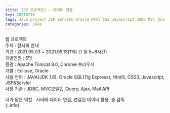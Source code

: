 ```yaml
---
title: JSP 프로젝트1 - 데이터 연결
key: 20210716
tags: Java project JSP Servlet Oracle Html CSS Javascript JDBC MVC jQuery
categories: Java
---
```

  

웹 프로젝트  
주제 : 전시회 안내  
기간 : 2021.05.03 ~ 2021.05.13(11일 간 일 5~8시간)  
개발인원 : 5명  
환경 : Apache Tomcat 8.0, Chrome 브라우저  
개발 : Eclipse, Oracle  
사용 언어 : JAVA(JDK 1.8), Oracle SQL(11g Express), Html5, CSS3, Javascript, JSP&Servlet  
사용 기술 : JDBC, MVC모델2, jQuery, Ajax, Mail API  

  
내가 맡은 역할 : 서버에 데이터 연결, 연결된 데이터 활용, 총 감독  
{:.info}



